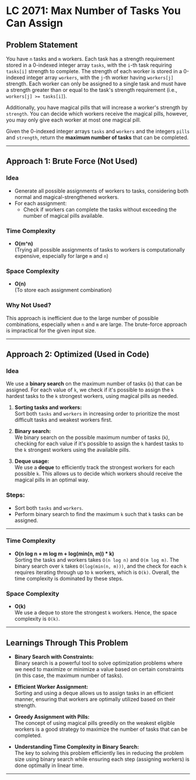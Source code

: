 # LC 2071: Max Number of Tasks You Can Assign

## Problem Statement

You have `n` tasks and `m` workers. Each task has a strength requirement stored in a 0-indexed integer array `tasks`, with the `i`-th task requiring `tasks[i]` strength to complete. The strength of each worker is stored in a 0-indexed integer array `workers`, with the `j`-th worker having `workers[j]` strength. Each worker can only be assigned to a single task and must have a strength greater than or equal to the task's strength requirement (i.e., `workers[j] >= tasks[i]`).

Additionally, you have magical pills that will increase a worker's strength by `strength`. You can decide which workers receive the magical pills, however, you may only give each worker at most one magical pill.

Given the 0-indexed integer arrays `tasks` and `workers` and the integers `pills` and `strength`, return the **maximum number of tasks** that can be completed.

---

## Approach 1: Brute Force (Not Used)

### Idea

- Generate all possible assignments of workers to tasks, considering both normal and magical-strengthened workers.
- For each assignment:
  - Check if workers can complete the tasks without exceeding the number of magical pills available.

### Time Complexity

- **O(m^n)**  
  (Trying all possible assignments of tasks to workers is computationally expensive, especially for large `m` and `n`)

### Space Complexity

- **O(n)**  
  (To store each assignment combination)

### Why Not Used?

This approach is inefficient due to the large number of possible combinations, especially when `n` and `m` are large. The brute-force approach is impractical for the given input size.

---

## Approach 2: Optimized (Used in Code)

### Idea

We use a **binary search** on the maximum number of tasks (`k`) that can be assigned. For each value of `k`, we check if it's possible to assign the `k` hardest tasks to the `k` strongest workers, using magical pills as needed.

1. **Sorting tasks and workers:**  
   Sort both `tasks` and `workers` in increasing order to prioritize the most difficult tasks and weakest workers first.

2. **Binary search:**  
   We binary search on the possible maximum number of tasks (`k`), checking for each value if it's possible to assign the `k` hardest tasks to the `k` strongest workers using the available pills.

3. **Deque usage:**  
   We use a **deque** to efficiently track the strongest workers for each possible `k`. This allows us to decide which workers should receive the magical pills in an optimal way.

### Steps:

- Sort both `tasks` and `workers`.
- Perform binary search to find the maximum `k` such that `k` tasks can be assigned.

---

### Time Complexity

- **O(n log n + m log m + log(min(n, m)) * k)**  
  Sorting the tasks and workers takes `O(n log n)` and `O(m log m)`. The binary search over `k` takes `O(log(min(n, m)))`, and the check for each `k` requires iterating through up to `k` workers, which is `O(k)`. Overall, the time complexity is dominated by these steps.

### Space Complexity

- **O(k)**  
  We use a deque to store the strongest `k` workers. Hence, the space complexity is `O(k)`.

---

## Learnings Through This Problem

- **Binary Search with Constraints:**  
  Binary search is a powerful tool to solve optimization problems where we need to maximize or minimize a value based on certain constraints (in this case, the maximum number of tasks).

- **Efficient Worker Assignment:**  
  Sorting and using a deque allows us to assign tasks in an efficient manner, ensuring that workers are optimally utilized based on their strength.

- **Greedy Assignment with Pills:**  
  The concept of using magical pills greedily on the weakest eligible workers is a good strategy to maximize the number of tasks that can be completed.

- **Understanding Time Complexity in Binary Search:**  
  The key to solving this problem efficiently lies in reducing the problem size using binary search while ensuring each step (assigning workers) is done optimally in linear time.

---
